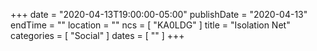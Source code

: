 +++
date = "2020-04-13T19:00:00-05:00"
publishDate = "2020-04-13"
endTime = ""
location = ""
ncs = [ "KA0LDG" ]
title = "Isolation Net"
categories = [ "Social" ]
dates = [ "" ]
+++
